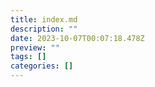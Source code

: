 ```yaml
---
title: index.md
description: ""
date: 2023-10-07T00:07:18.478Z
preview: ""
tags: []
categories: []
---
```

